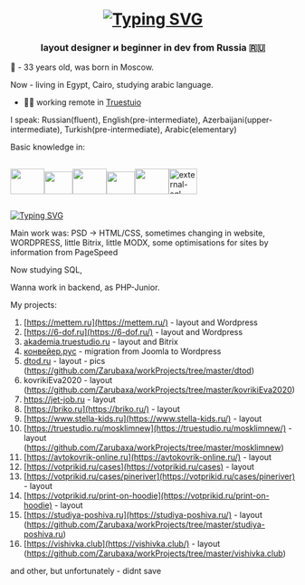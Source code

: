 <h1 align="center">
<a href="https://git.io/typing-svg"><img src="https://readme-typing-svg.demolab.com?font=Fira+Code&pause=1000&color=00EB09&random=false&width=435&lines=Hello%2C+my+name+is+Anar!" alt="Typing SVG" /></a></h1>
<h3 align="center">layout designer и beginner in dev from Russia 🇷🇺</h3>


🧔 - 33 years old, was born in Moscow.

Now - living in Egypt, Cairo,
studying arabic language.


- 👨‍💻 working remote in <a href="truestudio.ru">Truestuio</a>

I speak:
 Russian(fluent),
 English(pre-intermediate),
 Azerbaijani(upper-intermediate),
 Turkish(pre-intermediate),
 Arabic(elementary)


Basic knowledge in:

##
<a href="#"><img src="https://cdn.jsdelivr.net/gh/devicons/devicon@latest/icons/php/php-original.svg" style="width: 60px; height: 45px"></a><a href="#"><img src="https://cdn.jsdelivr.net/gh/devicons/devicon@latest/icons/javascript/javascript-original.svg" style="width: 50px; height: 40px"></a><a href="#"><img src="https://cdn.jsdelivr.net/gh/devicons/devicon@latest/icons/jquery/jquery-plain-wordmark.svg" style="width: 60px; height: 45px"></a><a href="#"><img src="https://cdn.jsdelivr.net/gh/devicons/devicon@latest/icons/sass/sass-original.svg" style="width: 50px; height: 40px"></a><a href="#"><img src="https://cdn.jsdelivr.net/gh/devicons/devicon@latest/icons/bootstrap/bootstrap-original-wordmark.svg" style="width: 60px; height: 45px"></a><a href="#"><img width="50" height="45" src="https://img.icons8.com/external-soft-fill-juicy-fish/60/external-sql-coding-and-development-soft-fill-soft-fill-juicy-fish.png" alt="external-sql-coding-and-development-soft-fill-soft-fill-juicy-fish"/></a>
##
  
<a href="https://git.io/typing-svg"><img src="https://readme-typing-svg.demolab.com?font=Fira+Code&pause=1000&color=00EB09&random=false&width=435&lines=What+i+did%3F" alt="Typing SVG" /></a>

Main work was:
 PSD -> HTML/CSS, sometimes changing in website,
 WORDPRESS, little Bitrix, little MODX, 
 some optimisations for sites by information from PageSpeed

Now studying SQL,

Wanna work in backend, as PHP-Junior.

My projects:
1. [https://mettem.ru](https://mettem.ru/) - layout and Wordpress
2. [https://6-dof.ru](https://6-dof.ru/) - layout and Wordpress
3. [akademia.truestudio.ru](https://akademia.truestudio.ru/) - layout and Bitrix
4. [конвейер.рус](https://xn--b1agapcsgv.xn--p1acf/) - migration from Joomla to Wordpress
5. [dtod.ru](https://www.dtod.ru/) - layout - pics (https://github.com/Zarubaxa/workProjects/tree/master/dtod)
6. kovrikiEva2020 - layout (https://github.com/Zarubaxa/workProjects/tree/master/kovrikiEva2020)
7. https://jet-job.ru - layout
8. [https://briko.ru](https://briko.ru/) - layout
9. [https://www.stella-kids.ru](https://www.stella-kids.ru/) - layout
10. [https://truestudio.ru/mosklimnew](https://truestudio.ru/mosklimnew/) - layout (https://github.com/Zarubaxa/workProjects/tree/master/mosklimnew)
11. [https://avtokovrik-online.ru](https://avtokovrik-online.ru/) - layout
12. [https://votprikid.ru/cases](https://votprikid.ru/cases) - layout
13. [https://votprikid.ru/cases/pineriver](https://votprikid.ru/cases/pineriver) - layout
14. [https://votprikid.ru/print-on-hoodie](https://votprikid.ru/print-on-hoodie) - layout
15. [https://studiya-poshiva.ru](https://studiya-poshiva.ru/) - layout (https://github.com/Zarubaxa/workProjects/tree/master/studiya-poshiva.ru)
16. [https://vishivka.club](https://vishivka.club/) - layout (https://github.com/Zarubaxa/workProjects/tree/master/vishivka.club)

and other, but unfortunately - didnt save
